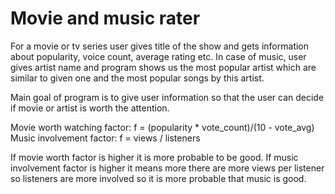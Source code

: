 # Movie and music rater

For a movie or tv series user gives title of the show and gets information about popularity, voice count, average rating
etc. In case of music, user gives artist name and program shows us the most popular artist which are similar to given
one and the most popular songs by this artist.

Main goal of program is to give user information so that the user can decide if movie or artist is worth the attention.

Movie worth watching factor: f = (popularity * vote_count)/(10 - vote_avg)
Music involvement factor: f = views / listeners

If movie worth factor is higher it is more probable to be good.
If music involvement factor is higher it means more there are more views per listener so listeners are more involved so
it is more probable that music is good.
